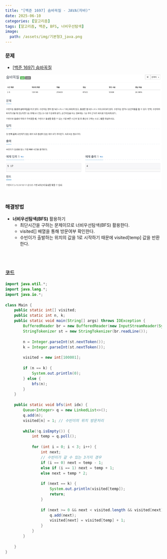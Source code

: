 ```yaml
---
title: "[백준 1697] 숨바꼭질 - JAVA(자바)"
date: 2025-06-10
categories: [알고리즘]
tags: [알고리즘, 백준, BFS, 너비우선탐색]
image:
  path: /assets/img/기본형3_java.png
---
```


### 문제

- [[백준 1697] 숨바꼭질](https://www.acmicpc.net/problem/1697)

![img](/assets/img/algorithm/백준1697.png)
<br /><br />

### 해결방법
- **너비우선탐색(BFS)** 활용하기
  - 최단시간을 구하는 문제이므로 너비우선탐색(BFS) 활용한다.
  - visited[] 배열을 통해 방문여부 확인한다.
  - 수빈이가 출발하는 위치의 값을 1로 시작하기 때문에 visited[temp] 값을 반환한다.

  
<br /><br />

### 코드

```java
import java.util.*;
import java.lang.*;
import java.io.*;

class Main {
    public static int[] visited;
    public static int n, k;
    public static void main(String[] args) throws IOException {
        BufferedReader br = new BufferedReader(new InputStreamReader(System.in));
        StringTokenizer st = new StringTokenizer(br.readLine());

        n = Integer.parseInt(st.nextToken());
        k = Integer.parseInt(st.nextToken());

        visited = new int[100001];

        if (n == k) {
            System.out.println(0);
        } else {
            bfs(n);
        }
    }

    public static void bfs(int idx) {
        Queue<Integer> q = new LinkedList<>();
        q.add(n);
        visited[n] = 1; // 수빈이의 위치 방문처리

        while(!q.isEmpty()) {
            int temp = q.poll();

            for (int i = 0; i < 3; i++) {
                int next;
                // 수빈이가 갈 수 있는 3가지 경우
                if (i == 0) next = temp - 1;
                else if (i == 1) next = temp + 1;
                else next = temp * 2;

                if (next == k) {
                    System.out.println(visited[temp]);
                    return;
                }

                if (next >= 0 && next < visited.length && visited[next] == 0) {
                    q.add(next);
                    visited[next] = visited[temp] + 1;
                }
            }
        }
        
    }
}
```
 
